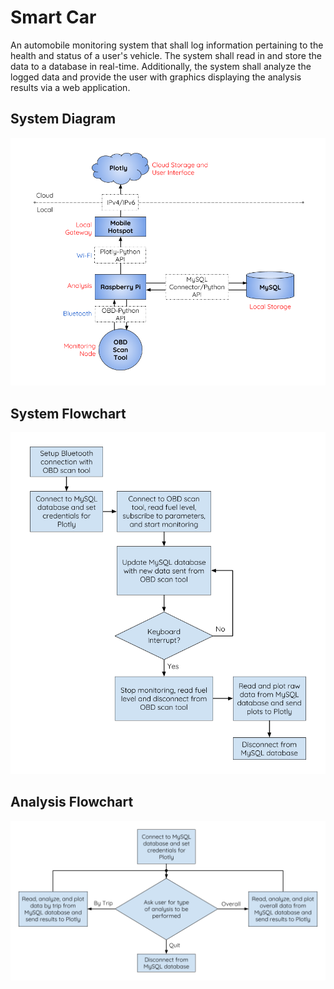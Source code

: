# Smart Car

An automobile monitoring system that shall log information pertaining to the health and status of a user's vehicle. 
The system shall read in and store the data to a database in real-time. Additionally, the system shall analyze the 
logged data and provide the user with graphics displaying the analysis results via a web application.

## System Diagram

![alt text](https://raw.githubusercontent.com/apaul24/SmartCar/master/SmartCar_SystemDiagram.png)


## System Flowchart

![alt text](https://raw.githubusercontent.com/apaul24/SmartCar/master/SmartCar_SystemFlowchart.png)


## Analysis Flowchart

![alt text](https://raw.githubusercontent.com/apaul24/SmartCar/master/SmartCar_AnalysisFlowchart.png)





